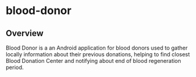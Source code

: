 # blood-donor

## Overview
Blood Donor is a an Android application for blood donors used to gather locally information about their previous donations, 
helping to find closest Blood Donation Center and notifying about end of blood regeneration period.

